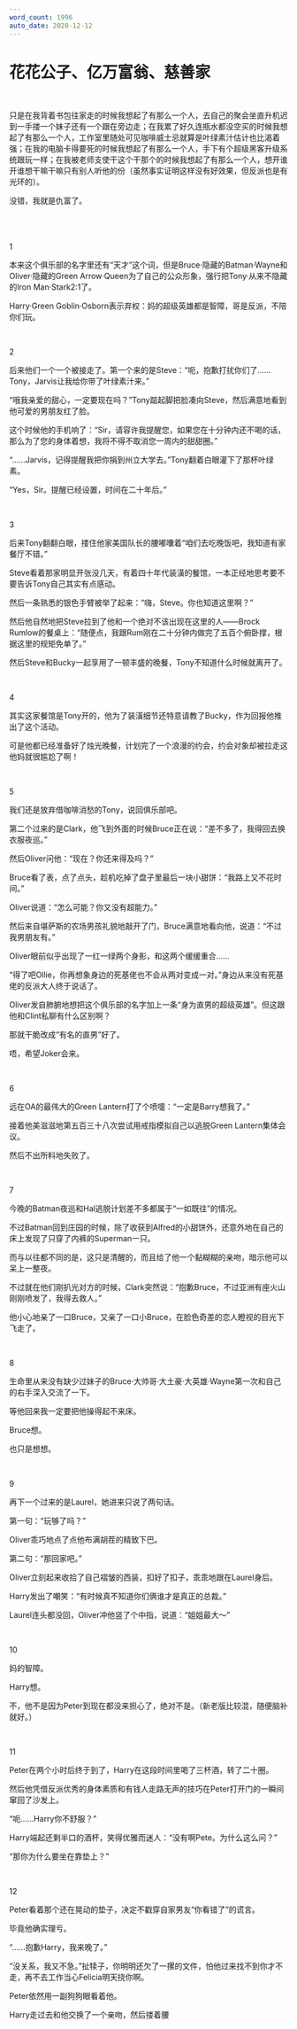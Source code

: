 ```yaml
---
word_count: 1996
auto_date: 2020-12-12
---
```


# 花花公子、亿万富翁、慈善家

<br>

只是在我背着书包往家走的时候我想起了有那么一个人，去自己的聚会坐直升机迟到一手搂一个妹子还有一个跟在旁边走；在我累了好久连瓶水都没空买的时候我想起了有那么一个人，工作室里随处可见咖啡威士忌就算是叶绿素汁估计也比渴着强；在我的电脑卡得要死的时候我想起了有那么一个人，手下有个超级黑客升级系统跟玩一样；在我被老师支使干这个干那个的时候我想起了有那么一个人，想开谁开谁想干嘛干嘛只有别人听他的份（虽然事实证明这样没有好效果，但反派也是有光环的）。

没错，我就是仇富了。

<br>

<br>
<br>
1

本来这个俱乐部的名字里还有“天才”这个词，但是Bruce·隐藏的Batman·Wayne和Oliver·隐藏的Green Arrow·Queen为了自己的公众形象，强行把Tony·从来不隐藏的Iron Man·Stark2:1了。

Harry·Green Goblin·Osborn表示弃权：妈的超级英雄都是智障，哥是反派，不陪你们玩。

<br>

2

后来他们一个一个被接走了。第一个来的是Steve：“呃，抱歉打扰你们了……Tony，Jarvis让我给你带了叶绿素汁来。”

“哦我亲爱的甜心，一定要现在吗？”Tony踮起脚把脸凑向Steve，然后满意地看到他可爱的男朋友红了脸。

这个时候他的手机响了：“Sir，请容许我提醒您，如果您在十分钟内还不喝的话，那么为了您的身体着想，我将不得不取消您一周内的甜甜圈。”

“……Jarvis，记得提醒我把你捐到州立大学去。”Tony翻着白眼灌下了那杯叶绿素。

“Yes，Sir。提醒已经设置，时间在二十年后。”

<br>

3

后来Tony翻翻白眼，搂住他家美国队长的腰嘟囔着“咱们去吃晚饭吧，我知道有家餐厅不错。”

Steve看着那家明显开张没几天，有着四十年代装潢的餐馆，一本正经地思考要不要告诉Tony自己其实有点感动。

然后一条熟悉的银色手臂被举了起来：“嗨，Steve。你也知道这里啊？”

然后他自然地把Steve拉到了他和一个绝对不该出现在这里的人——Brock Rumlow的餐桌上：“随便点，我跟Rum刚在二十分钟内做完了五百个俯卧撑，根据这里的规矩免单了。”

然后Steve和Bucky一起享用了一顿丰盛的晚餐，Tony不知道什么时候就离开了。

<br>

4

其实这家餐馆是Tony开的，他为了装潢细节还特意请教了Bucky，作为回报他推出了这个活动。

可是他都已经准备好了烛光晚餐，计划完了一个浪漫的约会，约会对象却被拉走这他妈就很尴尬了啊！

<br>

5

我们还是放弃借咖啡消愁的Tony，说回俱乐部吧。

第二个过来的是Clark，他飞到外面的时候Bruce正在说：“差不多了，我得回去换衣服夜巡。”

然后Oliver问他：“现在？你还来得及吗？”

Bruce看了表，点了点头，趁机吃掉了盘子里最后一块小甜饼：“我路上又不花时间。”

Oliver说道：“怎么可能？你又没有超能力。”

然后来自堪萨斯的农场男孩礼貌地敲开了门，Bruce满意地看向他，说道：“不过我男朋友有。”

Oliver眼前似乎出现了一红一绿两个身影，和这两个缓缓重合……

“得了吧Ollie，你再想象身边的死基佬也不会从两对变成一对。”身边从来没有死基佬的反派大人终于说话了。

Oliver发自肺腑地想把这个俱乐部的名字加上一条“身为直男的超级英雄”。但这跟他和Clint私聊有什么区别啊？

那就干脆改成“有名的直男”好了。

唔，希望Joker会来。

<br>

6

远在OA的最伟大的Green Lantern打了个喷嚏：“一定是Barry想我了。”

接着他美滋滋地第五百三十八次尝试用戒指模拟自己以逃脱Green Lantern集体会议。

然后不出所料地失败了。

<br>

7

今晚的Batman夜巡和Hal逃脱计划差不多都属于“一如既往”的情况。

不过Batman回到庄园的时候，除了收获到Alfred的小甜饼外，还意外地在自己的床上发现了只穿了内裤的Superman一只。

而与以往都不同的是，这只是清醒的，而且给了他一个黏糊糊的亲吻，暗示他可以呆上一整夜。

不过就在他们刚扒光对方的时候，Clark突然说：“抱歉Bruce，不过亚洲有座火山刚刚喷发了，我得去救人。”

他小心地亲了一口Bruce，又亲了一口小Bruce，在脸色奇差的恋人瞪视的目光下飞走了。

<br>

8

生命里从来没有缺少过妹子的Bruce·大帅哥·大土豪·大英雄·Wayne第一次和自己的右手深入交流了一下。

等他回来我一定要把他操得起不来床。

Bruce想。

也只是想想。

<br>

9

再下一个过来的是Laurel，她进来只说了两句话。

第一句：“玩够了吗？”

Oliver乖巧地点了点他布满胡茬的精致下巴。

第二句：“那回家吧。”

Oliver立刻起来收拾了自己褶皱的西装，扣好了扣子，乖乖地跟在Laurel身后。

Harry发出了嘲笑：“有时候真不知道你们俩谁才是真正的总裁。”

Laurel连头都没回，Oliver冲他竖了个中指，说道：“姐姐最大～”

<br>

10

妈的智障。

Harry想。

不，他不是因为Peter到现在都没来担心了，绝对不是。（新老版比较混，随便脑补就好。）

<br>

11

Peter在两个小时后终于到了，Harry在这段时间里喝了三杯酒，转了二十圈。

然后他凭借反派优秀的身体素质和有钱人走路无声的技巧在Peter打开门的一瞬间窜回了沙发上。

“呃……Harry你不舒服？”

Harry端起还剩半口的酒杯，笑得优雅而迷人：“没有啊Pete。为什么这么问？”

“那你为什么要坐在靠垫上？”

<br>

12

Peter看着那个还在晃动的垫子，决定不戳穿自家男友“你看错了”的谎言。

毕竟他确实理亏。

“……抱歉Harry，我来晚了。”

“没关系，我又不急。”扯犊子，你明明还欠了一摞的文件，怕他过来找不到你才不走，再不去工作当心Felicia明天挠你啊。

Peter依然用一副狗狗眼看着他。

Harry走过去和他交换了一个亲吻，然后搂着腰

